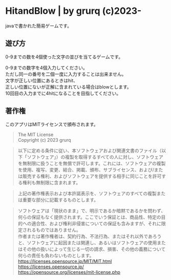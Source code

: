 # HitandBlow | by grurq (c)2023-
javaで書かれた簡易ゲームです。
## 遊び方
0-9までの数を4個使った文字の並びを当てるゲームです。  

0-9までの数字を4個入力してください。  
ただし同一の番号を二個一度に入力することは出来ません。  
文字が正しい位置にあるときはhit、  
正しい位置にないが正解に含まれている場合はblowとします。  
10回目の入力までに4hitになることを目指してください。  
## 著作権  

このアプリはMITライセンスで頒布されます。  

> The MIT License  
> Copyright (c) 2023 grurq  

> 以下に定める条件に従い、本ソフトウェアおよび関連文書のファイル（以下「ソフトウェア」）の複製を取得するすべての人に対し、ソフトウェアを無制限に扱うことを無償で許可します。これには、ソフトウェアの複製を使用、複写、変更、結合、掲載、頒布、サブライセンス、および/または販売する権利、およびソフトウェアを提供する相手に同じことを許可する権利も無制限に含まれます。  

> 上記の著作権表示および本許諾表示を、ソフトウェアのすべての複製または重要な部分に記載するものとします。  

> ソフトウェアは「現状のまま」で、明示であるか暗黙であるかを問わず、何らの保証もなく提供されます。ここでいう保証とは、商品性、特定の目的への適合性、および権利非侵害についての保証も含みますが、それに限定されるものではありません。  
> 作者または著作権者は、契約行為、不法行為、またはそれ以外であろうと、ソフトウェアに起因または関連し、あるいはソフトウェアの使用またはその他の扱いによって生じる一切の請求、損害、その他の義務について何らの責任も負わないものとします。   
> <https://licenses.opensource.jp/MIT/MIT.html>  
> <https://licenses.opensource.jp/>  
> <https://opensource.org/licenses/mit-license.php>  
